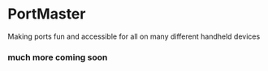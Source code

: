 
# PortMaster

Making ports fun and accessible for all on many different handheld devices

### much more coming soon